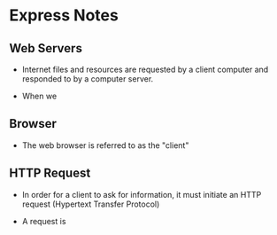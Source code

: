 # Express Notes

## Web Servers

- Internet files and resources are requested by a client computer and responded to by a computer server.

- When we

## Browser

- The web browser is referred to as the "client"

## HTTP Request

- In order for a client to ask for information, it must initiate an HTTP request (Hypertext Transfer Protocol)

- A request is
